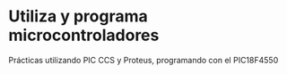 # Utiliza y programa microcontroladores

Prácticas utilizando PIC CCS y Proteus, programando con el PIC18F4550
